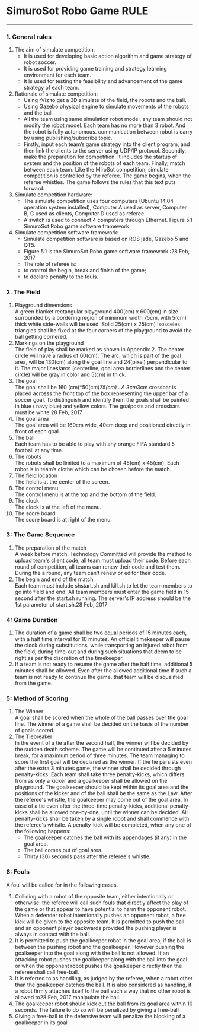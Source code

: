 # SimuroSot Robo Game RULE
----------
### 1. General rules

1. The aim of simulate competition:
    - It is used for developing basic action algorithm and game strategy of robot soccer.
    - It is used for providing game training and strategy learning environment for each team.
    - It is used for testing the feasibility and advancement of the game strategy of each team.
2. Rationale of simulate competition:
    - Using rViz to get a 3D simulate of the field, the robots and the ball.
    - Using Gazebo physical engine to simulate movements of the robots and the ball.
    - All the team using same simulation robot model, any team should not modify the robot model. Each team has no
more than 3 robot. And the robot is fully autonomous. communication between robot is carry by using
publishing/subscribe topic.
    - Firstly, input each team’s game strategy into the client program, and then link the clients to the server using
UDP/IP protocol. Secondly, make the preparation for competition. It includes the startup of system and the position
of the robots of each team. Finally, match between each team. Like the MiroSot competition, simulate competition is
controlled by the referee. The game begins, when the referee whistles. The game follows the rules that this text puts
forward.
3. Simulate competition hardware:
    - The simulate competition uses four computers (Ubuntu 14.04 operation system installed), Computer A used as
server, Computer B, C used as clients, Computer D used as referee.
    - A switch is used to connect 4 computers through Ethernet.
<image>Figure 5.1 SimuroSot Robo game software framework
4. Simulate competition software framework:
    - Simulate competition software is based on ROS jade, Gazebo 5 and QT5.
    - Figure 5.1 is the SimuroSot Robo game software framework :28 Feb, 2017
    - The role of referee is:
    - to control the begin, break and finish of the game;
    - to declare penalty to the fouls.

### 2. The Field
1. Playground dimensions  
A green blanket rectangular playground 400(cm) x 600(cm) in size surrounded by a bordering region of minimum
width 75cm, with 5(cm) thick white side-walls will be used. Solid 25(cm) x 25(cm) isosceles triangles shall be fixed at
the four corners of the playground to avoid the ball getting cornered.
2. Markings on the playground  
The field of play shall be marked as shown in Appendix 2. The center circle will have a radius of 60(cm). The arc,
which is part of the goal area, will be 130(cm) along the goal line and 24(pixel) perpendicular to it. The major
lines/arcs (centerline, goal area borderlines and the center circle) will be gray in color and 5(cm) in thick.
3. The goal  
The goal shall be 160 (cm)*50(cm)*75(cm) . A 3cm*3cm crossbar is placed acrosss the front top of the box
representing the upper bar of a soccer goal. To distinguish and identify them the goals shall be painted in blue ( navy
blue) and yellow colors. The goalposts and crossbars must be white.28 Feb, 2017
4. The goal area  
The goal area will be 160cm wide, 40cm deep and positioned directly in front of each goal.
5. The ball  
Each team has to be able to play with any orange FIFA standard 5 football at any time.
6. The robots  
The robots shall be limited to a maximum of 45(cm) x 45(cm). Each robot is in team’s clothe which can be chosen
before the match.
7. The field location  
The field is at the center of the screen.
8. The control menu  
The control menu is at the top and the bottom of the field.
9. The clock  
The clock is at the left of the menu.
10. The score board  
The score board is at right of the menu.  

### 3: The Game Sequence
1. The preparation of the match  
A week before match, Technology Committed will provide the method to upload team's client code, all team must
upload their code. Before each round of competition, all teams can renew their code and test them. During the a
round, any team can't renew or editor their code.
2. The begin and end of the match  
Each team must include shstart.sh and kill.sh to let the team members to go into field and end. All team members
must enter the game field in 15 second after the start.sh running. The server's IP address should be the 1st
parameter of start.sh.28 Feb, 2017

### 4: Game Duration
1. The duration of a game shall be two equal periods of 15 minutes each, with a half time interval for 10 minutes. An
official timekeeper will pause the clock during substitutions, while transporting an injured robot from the field,
during time-out and during such situations that deem to be right as per the discretion of the timekeeper.
2. If a team is not ready to resume the game after the half time, additional 5 minutes shall be allowed. Even after
the allowed additional time if such a team is not ready to continue the game, that team will be disqualified from the
game.

### 5: Method of Scoring
1. The Winner  
A goal shall be scored when the whole of the ball passes over the goal line. The winner of a game shall be decided on
the basis of the number of goals scored.
2. The Tiebreaker  
In the event of a tie after the second half, the winner will be decided by the sudden death scheme. The game will be
continued after a 5 minutes break, for a maximum period of three minutes. The team managing to score the first
goal will be declared as the winner. If the tie persists even after the extra 3 minutes game, the winner shall be
decided through penalty-kicks. Each team shall take three penalty-kicks, which differs from as only a kicker and a
goalkeeper shall be allowed on the playground. The goalkeeper should be kept within its goal area and the positions
of the kicker and of the ball shall be the same as the Law. After the referee's whistle, the goalkeeper may come out
of the goal area. In case of a tie even after the three-time penalty-kicks, additional penalty-kicks shall be allowed
one-by-one, until the winner can be decided. All penalty-kicks shall be taken by a single robot and shall commence
with the referee's whistle. A penalty-kick will be completed, when any one of the following happens:
    - The goalkeeper catches the ball with its appendages (if any) in the goal area.
    - The ball comes out of goal area.
    - Thirty (30) seconds pass after the referee's whistle.

### 6: Fouls
A foul will be called for in the following cases.  

1. Colliding with a robot of the opposite team, either intentionally or otherwise: the referee will call such fouls that
directly affect the play of the game or that appear to have potential to harm the opponent robot. When a defender
robot intentionally pushes an opponent robot, a free kick will be given to the opposite team. It is permitted to push
the ball and an opponent player backwards provided the pushing player is always in contact with the ball.
2. It is permitted to push the goalkeeper robot in the goal area, if the ball is between the pushing robot and the
goalkeeper. However pushing the goalkeeper into the goal along with the ball is not allowed. If an attacking robot
pushes the goalkeeper along with the ball into the goal or when the opponent robot pushes the goalkeeper directly
then the referee shall call free-ball.
3. It is referred to as handling, as judged by the referee, when a robot other than the goalkeeper catches the ball. It
is also considered as handling, if a robot firmly attaches itself to the ball such a way that no other robot is allowed to28 Feb, 2017
manipulate the ball.
4. The goalkeeper robot should kick out the ball from its goal area within 10 seconds. The failure to do so will be
penalized by giving a ​ free-ball​ .
5. Giving a free-ball to the defensive team will penalize the blocking of a goalkeeper in its goal
